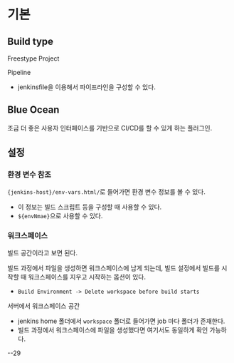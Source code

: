 # 기본
## Build type
Freestype Project

Pipeline
- jenkinsfile을 이용해서 파이프라인을 구성할 수 있다. 

## Blue Ocean
조금 더 좋은 사용자 인터페이스를 기반으로 CI/CD를 할 수 있게 하는 플러그인. 

## 설정
### 환경 변수 참조
`{jenkins-host}/env-vars.html/`로 들어가면 환경 변수 정보를 볼 수 있다. 
- 이 정보는 빌드 스크립트 등을 구성할 때 사용할 수 있다. 
- `${envNmae}`으로 사용할 수 있다. 

### 워크스페이스
빌드 공간이라고 보면 된다. 

빌드 과정에서 파일을 생성하면 워크스페이스에 남게 되는데, 빌드 설정에서 빌드를 시작할 때 워크스페이스를 지우고 시작하는 옵션이 있다. 
- `Build Environment -> Delete workspace before build starts`

서버에서 워크스페이스 공간
- jenkins home 폴더에서 `workspace` 폴더로 들어가면 job 마다 폴더가 존재한다. 
- 빌드 과정에서 워크스페이스에 파일을 생성했다면 여기서도 동일하게 확인 가능하다. 

--29